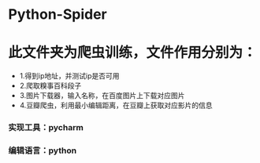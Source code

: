 # Python-Spider
# 此文件夹为爬虫训练，文件作用分别为：
* 1.得到ip地址，并测试ip是否可用
* 2.爬取糗事百科段子
* 3.图片下载器，输入名称，在百度图片上下载对应图片
* 4.豆瓣爬虫，利用最小编辑距离，在豆瓣上获取对应影片的信息

### 实现工具：pycharm
### 编辑语言：python
